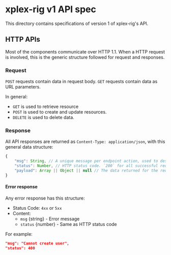 # xplex-rig v1 API spec

This directory contains specifications of version 1 of xplex-rig's API.

## HTTP APIs

Most of the components communicate over HTTP 1.1. When a HTTP request is involved, this is the generic structure followed for request and responses.

### Request

`POST` requests contain data in request body. `GET` requests contain data as URL parameters.

In general:

- `GET` is used to retrieve resource
- `POST` is used to create and update resources.
- `DELETE` is used to delete data.


### Response

All API responses are returned as `Content-Type: application/json`, with this general data structure:

```js
{
    "msg": String, // A unique message per endpoint action, used to describe current response. e.g., "User created".
    "status": Number, // HTTP status code. `200` for all successful requests.
    "payload": Array || Object || null // The data returned for the request. If response does not have any associated data to be returned, this is set to `null`.
}
```

#### Error response

Any error response has this structure:

- Status Code: `4xx` or `5xx`
- Content:
    - `msg` {string} - Error message
    - `status` {number} - Same as HTTP status code

For example:

```json
"msg": "Cannot create user",
"status": 400
```
